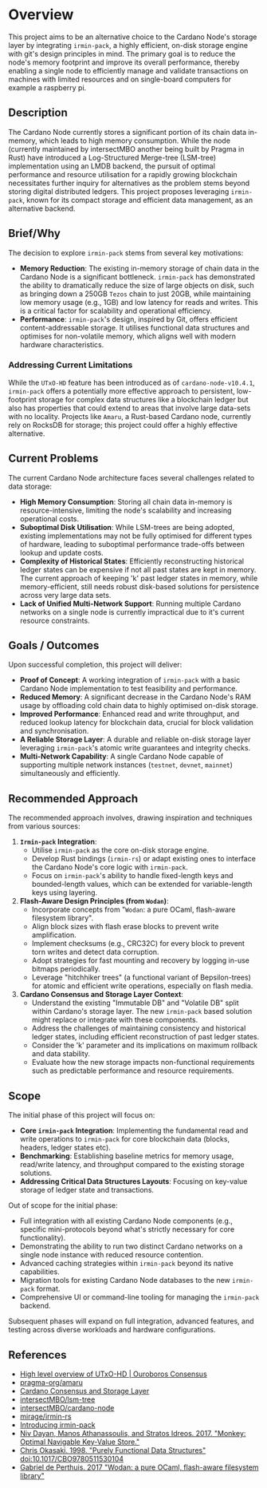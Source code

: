 
# Overview

This project aims to be an alternative choice to the Cardano Node's storage layer by integrating `irmin-pack`, a highly efficient, on-disk storage engine with git's design principles in mind. The primary goal is to  reduce the node's memory footprint and improve its overall performance, thereby enabling a single node to efficiently manage and validate transactions on machines with limited resources and on single-board computers for example a raspberry pi.

## Description

The Cardano Node currently stores a significant portion of its chain data in-memory, which leads to high memory consumption. While the node (currently maintained by intersectMBO another being built by Pragma in Rust) have introduced a Log-Structured Merge-tree (LSM-tree) implementation using an LMDB backend, the pursuit of optimal performance and resource utilisation for a rapidly growing blockchain necessitates further inquiry for alternatives as the problem stems beyond storing digital distributed ledgers. This project proposes leveraging `irmin-pack`, known for its compact storage and efficient data management, as an alternative backend.
## Brief/Why

The decision to explore `irmin-pack` stems from several key motivations:

- **Memory Reduction**: The existing in-memory storage of chain data in the Cardano Node is a significant bottleneck. `irmin-pack` has demonstrated the ability to dramatically reduce the size of large objects on disk, such as bringing down a 250GB `Tezos` chain to just 20GB, while maintaining low memory usage (e.g., 1GB) and low latency for reads and writes. This is a critical factor for scalability and operational efficiency.
- **Performance**: `irmin-pack`'s design, inspired by Git, offers efficient content-addressable storage. It utilises functional data structures and optimises for non-volatile memory, which aligns well with modern hardware characteristics.
### Addressing Current Limitations

While the `UTxO-HD` feature has been introduced as of `cardano-node-v10.4.1`, `irmin-pack` offers a potentially more effective approach to persistent, low-footprint storage for complex data structures like a blockchain ledger but also has properties that could extend to areas that involve large data-sets with no locality. Projects like `Amaru`, a Rust-based Cardano node, currently rely on RocksDB for storage; this project could offer a highly effective alternative.
## Current Problems

The current Cardano Node architecture faces several challenges related to data storage:

- **High Memory Consumption**: Storing all chain data in-memory is resource-intensive, limiting the node's scalability and increasing operational costs.
- **Suboptimal Disk Utilisation**: While LSM-trees are being adopted, existing implementations may not be fully optimised for different types of hardware, leading to suboptimal performance trade-offs between lookup and update costs.
- **Complexity of Historical States**: Efficiently reconstructing historical ledger states can be expensive if not all past states are kept in memory. The current approach of keeping 'k' past ledger states in memory, while memory-efficient, still needs robust disk-based solutions for persistence across very large data sets.
- **Lack of Unified Multi-Network Support**: Running multiple Cardano networks on a single node is currently impractical due to it's current resource constraints.

## Goals / Outcomes

Upon successful completion, this project will deliver:

- **Proof of Concept**: A working integration of `irmin-pack` with a basic Cardano Node implementation to test feasibility and performance.
- **Reduced Memory**: A significant decrease in the Cardano Node's RAM usage by offloading cold chain data to highly optimised on-disk storage.
- **Improved Performance**: Enhanced read and write throughput, and reduced lookup latency for blockchain data, crucial for block validation and synchronisation.
- **A Reliable Storage Layer**: A durable and reliable on-disk storage layer leveraging `irmin-pack`'s atomic write guarantees and integrity checks.
- **Multi-Network Capability**: A single Cardano Node capable of supporting multiple network instances (`testnet`, `devnet`, `mainnet`) simultaneously and efficiently.

## Recommended Approach

The recommended approach involves, drawing inspiration and techniques from various sources:

1. **`Irmin-pack` Integration**:
    - Utilise `irmin-pack` as the core on-disk storage engine.
    - Develop Rust bindings (`irmin-rs`) or adapt existing ones to interface the Cardano Node's core logic with `irmin-pack`.
    - Focus on `irmin-pack`'s ability to handle fixed-length keys and bounded-length values, which can be extended for variable-length keys using layering.
2. **Flash-Aware Design Principles (from `Wodan`)**:
    - Incorporate concepts from "`Wodan`: a pure OCaml, flash-aware filesystem library".
    - Align block sizes with flash erase blocks to prevent write amplification.
    - Implement checksums (e.g., CRC32C) for every block to prevent torn writes and detect data corruption.
    - Adopt strategies for fast mounting and recovery by logging in-use bitmaps periodically.
    - Leverage "hitchhiker trees" (a functional variant of Bepsilon-trees) for atomic and efficient write operations, especially on flash media.
3. **Cardano Consensus and Storage Layer Context**:
    - Understand the existing "Immutable DB" and "Volatile DB" split within Cardano's storage layer. The new `irmin-pack` based solution might replace or integrate with these components.
    - Address the challenges of maintaining consistency and historical ledger states, including efficient reconstruction of past ledger states.
    - Consider the 'k' parameter and its implications on maximum rollback and data stability.
    - Evaluate how the new storage impacts non-functional requirements such as predictable performance and resource requirements.

## Scope

The initial phase of this project will focus on:

- **Core `irmin-pack` Integration**: Implementing the fundamental read and write operations to `irmin-pack` for core blockchain data (blocks, headers, ledger states etc).
- **Benchmarking**: Establishing baseline metrics for memory usage, read/write latency, and throughput compared to the existing storage solutions.
- **Addressing Critical Data Structures Layouts**: Focusing on key-value storage of ledger state and transactions.

Out of scope for the initial phase:

- Full integration with all existing Cardano Node components (e.g., specific mini-protocols beyond what's strictly necessary for core functionality).
- Demonstrating the ability to run two distinct Cardano networks on a single node instance with reduced resource contention.
- Advanced caching strategies within `irmin-pack` beyond its native capabilities.
- Migration tools for existing Cardano Node databases to the new `irmin-pack` format.
- Comprehensive UI or command-line tooling for managing the `irmin-pack` backend.

Subsequent phases will expand on full integration, advanced features, and testing across diverse workloads and hardware configurations.

## References

- [High level overview of UTxO-HD | Ouroboros Consensus](https://ouroboros-consensus.cardano.intersectmbo.org/docs/for-developers/utxo-hd/Overview)
- [pragma-org/amaru](https://github.com/pragma-org/amaru?tab=readme-ov-file)
- [Cardano Consensus and Storage Layer](https://ouroboros-consensus.cardano.intersectmbo.org/pdfs/report.pdf)
- [intersectMBO/lsm-tree](https://github.com/IntersectMBO/lsm-tree)
- [intersectMBO/cardano-node](https://github.com/IntersectMBO/cardano-node)
- [mirage/irmin-rs](https://github.com/mirage/irmin-rs/tree/master)
- [Introducing irmin-pack](https://tarides.com/blog/2020-09-01-introducing-irmin-pack/)
- [Niv Dayan, Manos Athanassoulis, and Stratos Idreos. 2017. "Monkey: Optimal Navigable Key-Value Store."](https://doi.org/10.1145/3035918.3064054)
- [Chris Okasaki. 1998. "Purely Functional Data Structures" doi:10.1017/CBO9780511530104](https://doi.org/10.1017/CBO9780511530104)
- [Gabriel de Perthuis. 2017 "Wodan: a pure OCaml, flash-aware filesystem library"](https://g2p.github.io/research/wodan.pdf)